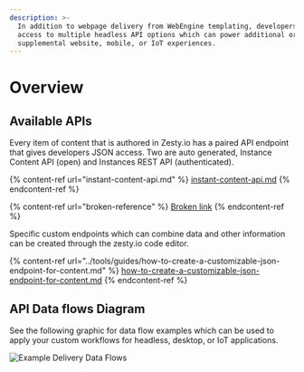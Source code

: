 ```yaml
---
description: >-
  In addition to webpage delivery from WebEngine templating, developers have
  access to multiple headless API options which can power additional or
  supplemental website, mobile, or IoT experiences.
---
```


# Overview

## Available APIs

Every item of content that is authored in Zesty.io has a paired API endpoint that gives developers JSON access. Two are auto generated, Instance Content API (open) and Instances REST API (authenticated).

{% content-ref url="instant-content-api.md" %}
[instant-content-api.md](instant-content-api.md)
{% endcontent-ref %}

{% content-ref url="broken-reference" %}
[Broken link](broken-reference)
{% endcontent-ref %}

Specific custom endpoints which can combine data and other information can be created through the zesty.io code editor.

{% content-ref url="../tools/guides/how-to-create-a-customizable-json-endpoint-for-content.md" %}
[how-to-create-a-customizable-json-endpoint-for-content.md](../tools/guides/how-to-create-a-customizable-json-endpoint-for-content.md)
{% endcontent-ref %}

## API Data flows Diagram

See the following graphic for data flow examples which can be used to apply your custom workflows for headless, desktop, or IoT applications.

![Example Delivery Data Flows](../.gitbook/assets/data-flow-zesty.io-apis-and-webengine.png)
